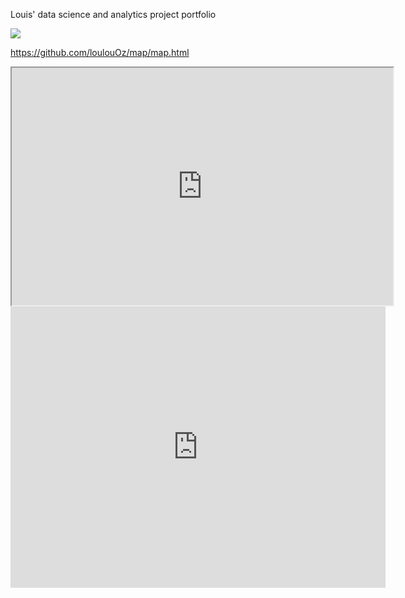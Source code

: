 Louis' data science and analytics project portfolio

![](https://github.com/loulouOz/louis_du_plessis_portfolio/tree/main/images/map.png)

https://github.com/loulouOz/map/map.html

<iframe src="https://raw.githubusercontent.com/loulouOz/map/main/map.html" target="_blank" height=380 width=610> display </iframe> <iframe src="https://github.com/loulouOz/map/map.html" width="600" height="450" frameborder="0" style="border:0" allowfullscreen></iframe>
<a href="https://raw.githubusercontent.com/loulouOz/map/main/map.html"